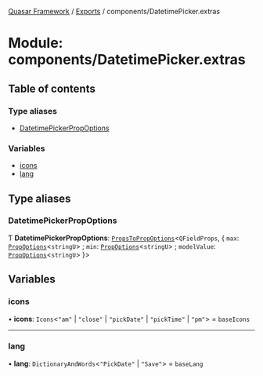 [Quasar Framework](../index.md) / [Exports](../modules.md) / components/DatetimePicker.extras

# Module: components/DatetimePicker.extras

## Table of contents

### Type aliases

- [DatetimePickerPropOptions](components_DatetimePicker_extras.md#datetimepickerpropoptions)

### Variables

- [icons](components_DatetimePicker_extras.md#icons)
- [lang](components_DatetimePicker_extras.md#lang)

## Type aliases

### DatetimePickerPropOptions

Ƭ **DatetimePickerPropOptions**: [`PropsToPropOptions`](components_api.md#propstopropoptions)<`QFieldProps`, { `max`: [`PropOptions`](../interfaces/components_api.PropOptions.md)<`stringU`\> ; `min`: [`PropOptions`](../interfaces/components_api.PropOptions.md)<`stringU`\> ; `modelValue`: [`PropOptions`](../interfaces/components_api.PropOptions.md)<`stringU`\>  }\>

## Variables

### icons

• **icons**: `Icons`<``"am"`` \| ``"close"`` \| ``"pickDate"`` \| ``"pickTime"`` \| ``"pm"``\> = `baseIcons`

___

### lang

• **lang**: `DictionaryAndWords`<``"PickDate"`` \| ``"Save"``\> = `baseLang`
